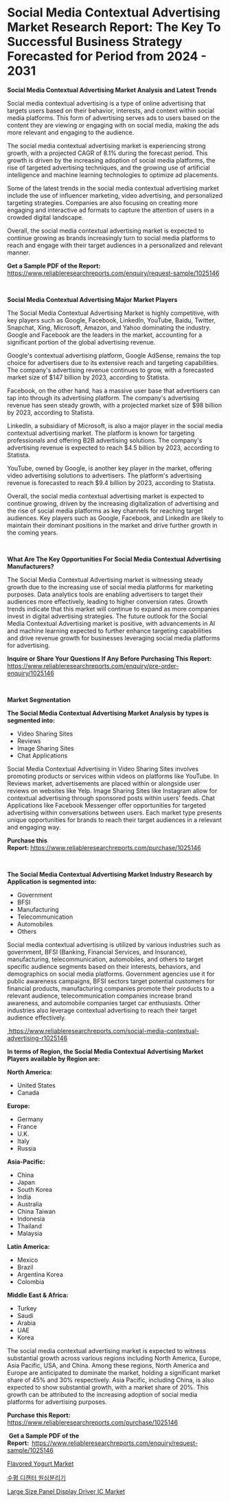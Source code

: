 <p><h1>Social Media Contextual Advertising Market Research Report: The Key To Successful Business Strategy Forecasted for Period from 2024 - 2031</h1></p><p><strong>Social Media Contextual Advertising Market Analysis and Latest Trends</strong></p>
<p><p>Social media contextual advertising is a type of online advertising that targets users based on their behavior, interests, and context within social media platforms. This form of advertising serves ads to users based on the content they are viewing or engaging with on social media, making the ads more relevant and engaging to the audience.</p><p>The social media contextual advertising market is experiencing strong growth, with a projected CAGR of 8.1% during the forecast period. This growth is driven by the increasing adoption of social media platforms, the rise of targeted advertising techniques, and the growing use of artificial intelligence and machine learning technologies to optimize ad placements.</p><p>Some of the latest trends in the social media contextual advertising market include the use of influencer marketing, video advertising, and personalized targeting strategies. Companies are also focusing on creating more engaging and interactive ad formats to capture the attention of users in a crowded digital landscape.</p><p>Overall, the social media contextual advertising market is expected to continue growing as brands increasingly turn to social media platforms to reach and engage with their target audiences in a personalized and relevant manner.</p></p>
<p><strong>Get a Sample PDF of the Report:&nbsp;</strong> <a href="https://www.reliableresearchreports.com/enquiry/request-sample/1025146">https://www.reliableresearchreports.com/enquiry/request-sample/1025146</a></p>
<p>&nbsp;</p>
<p><strong>Social Media Contextual Advertising Major Market Players</strong></p>
<p><p>The Social Media Contextual Advertising Market is highly competitive, with key players such as Google, Facebook, LinkedIn, YouTube, Baidu, Twitter, Snapchat, Xing, Microsoft, Amazon, and Yahoo dominating the industry. Google and Facebook are the leaders in the market, accounting for a significant portion of the global advertising revenue.</p><p>Google's contextual advertising platform, Google AdSense, remains the top choice for advertisers due to its extensive reach and targeting capabilities. The company's advertising revenue continues to grow, with a forecasted market size of $147 billion by 2023, according to Statista.</p><p>Facebook, on the other hand, has a massive user base that advertisers can tap into through its advertising platform. The company's advertising revenue has seen steady growth, with a projected market size of $98 billion by 2023, according to Statista.</p><p>LinkedIn, a subsidiary of Microsoft, is also a major player in the social media contextual advertising market. The platform is known for targeting professionals and offering B2B advertising solutions. The company's advertising revenue is expected to reach $4.5 billion by 2023, according to Statista.</p><p>YouTube, owned by Google, is another key player in the market, offering video advertising solutions to advertisers. The platform's advertising revenue is forecasted to reach $9.4 billion by 2023, according to Statista.</p><p>Overall, the social media contextual advertising market is expected to continue growing, driven by the increasing digitalization of advertising and the rise of social media platforms as key channels for reaching target audiences. Key players such as Google, Facebook, and LinkedIn are likely to maintain their dominant positions in the market and drive further growth in the coming years.</p></p>
<p>&nbsp;</p>
<p><strong>What Are The Key Opportunities For Social Media Contextual Advertising Manufacturers?</strong></p>
<p><p>The Social Media Contextual Advertising market is witnessing steady growth due to the increasing use of social media platforms for marketing purposes. Data analytics tools are enabling advertisers to target their audiences more effectively, leading to higher conversion rates. Growth trends indicate that this market will continue to expand as more companies invest in digital advertising strategies. The future outlook for the Social Media Contextual Advertising market is positive, with advancements in AI and machine learning expected to further enhance targeting capabilities and drive revenue growth for businesses leveraging social media platforms for advertising.</p></p>
<p><strong>Inquire or Share Your Questions If Any Before Purchasing This Report:</strong> <a href="https://www.reliableresearchreports.com/enquiry/pre-order-enquiry/1025146">https://www.reliableresearchreports.com/enquiry/pre-order-enquiry/1025146</a></p>
<p>&nbsp;</p>
<p><strong>Market Segmentation</strong></p>
<p><strong>The Social Media Contextual Advertising Market Analysis by types is segmented into:</strong></p>
<p><ul><li>Video Sharing Sites</li><li>Reviews</li><li>Image Sharing Sites</li><li>Chat Applications</li></ul></p>
<p><p>Social Media Contextual Advertising in Video Sharing Sites involves promoting products or services within videos on platforms like YouTube. In Reviews market, advertisements are placed within or alongside user reviews on websites like Yelp. Image Sharing Sites like Instagram allow for contextual advertising through sponsored posts within users' feeds. Chat Applications like Facebook Messenger offer opportunities for targeted advertising within conversations between users. Each market type presents unique opportunities for brands to reach their target audiences in a relevant and engaging way.</p></p>
<p><strong>Purchase this Report:&nbsp;</strong><a href="https://www.reliableresearchreports.com/purchase/1025146">https://www.reliableresearchreports.com/purchase/1025146</a></p>
<p>&nbsp;</p>
<p><strong>The Social Media Contextual Advertising Market Industry Research by Application is segmented into:</strong></p>
<p><ul><li>Government</li><li>BFSI</li><li>Manufacturing</li><li>Telecommunication</li><li>Automobiles</li><li>Others</li></ul></p>
<p><p>Social media contextual advertising is utilized by various industries such as government, BFSI (Banking, Financial Services, and Insurance), manufacturing, telecommunication, automobiles, and others to target specific audience segments based on their interests, behaviors, and demographics on social media platforms. Government agencies use it for public awareness campaigns, BFSI sectors target potential customers for financial products, manufacturing companies promote their products to a relevant audience, telecommunication companies increase brand awareness, and automobile companies target car enthusiasts. Other industries also leverage contextual advertising to reach their target audience effectively.</p></p>
<p><a href="https://www.reliableresearchreports.com/social-media-contextual-advertising-r1025146">&nbsp;https://www.reliableresearchreports.com/social-media-contextual-advertising-r1025146</a></p>
<p><strong>In terms of Region, the Social Media Contextual Advertising Market Players available by Region are:</strong></p>
<p>
    <p> <strong> North America: </strong>
        <ul>
            <li>United States</li>
            <li>Canada</li>
        </ul>
        </p> 
    <p> <strong> Europe: </strong>
        <ul>
            <li>Germany</li>
            <li>France</li>
            <li>U.K.</li>
            <li>Italy</li>
            <li>Russia</li>
        </ul>
        </p> 
    <p> <strong> Asia-Pacific: </strong>
        <ul>
            <li>China</li>
            <li>Japan</li>
            <li>South Korea</li>
            <li>India</li>
            <li>Australia</li>
            <li>China Taiwan</li>
            <li>Indonesia</li>
            <li>Thailand</li>
            <li>Malaysia</li>
        </ul>
        </p> 
    <p> <strong> Latin America: </strong>
        <ul>
            <li>Mexico</li>
            <li>Brazil</li>
            <li>Argentina Korea</li>
            <li>Colombia</li>
        </ul>
        </p> 
    <p> <strong> Middle East & Africa: </strong>
        <ul>
            <li>Turkey</li>
            <li>Saudi</li>
            <li>Arabia</li>
            <li>UAE</li>
            <li>Korea</li>
        </ul>
    </p>
    </p>
<p><p>The social media contextual advertising market is expected to witness substantial growth across various regions including North America, Europe, Asia Pacific, USA, and China. Among these regions, North America and Europe are anticipated to dominate the market, holding a significant market share of 45% and 30% respectively. Asia Pacific, including China, is also expected to show substantial growth, with a market share of 20%. This growth can be attributed to the increasing adoption of social media platforms for advertising purposes.</p></p>
<p><strong>Purchase this Report: </strong><a href="https://www.reliableresearchreports.com/purchase/1025146">https://www.reliableresearchreports.com/purchase/1025146</a></p>
<p>&nbsp;<strong>Get a Sample PDF of the Report:&nbsp;&nbsp;</strong><a href="https://www.reliableresearchreports.com/enquiry/request-sample/1025146">https://www.reliableresearchreports.com/enquiry/request-sample/1025146</a></p>
<p><strong></strong></p>
<p><p><a href="https://www.linkedin.com/pulse/flavored-yogurt-market-outlook-industry-overview-forecast-bge7e">Flavored Yogurt Market</a></p><p><a href="https://github.com/RonSpencer61/Market-Research-Report-List-1/blob/main/246015754757.md">수평 디캔터 원심분리기</a></p><p><a href="https://www.linkedin.com/pulse/large-size-panel-display-driver-ic-market-analysis-its-cagr-mg3ue">Large Size Panel Display Driver IC Market</a></p></p>